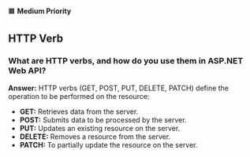🟧 **Medium Priority**
## HTTP Verb
### What are HTTP verbs, and how do you use them in ASP.NET Web API?
**Answer:**
HTTP verbs (GET, POST, PUT, DELETE, PATCH) define the operation to be performed on the resource:
-   **GET:** Retrieves data from the server.
-   **POST:** Submits data to be processed by the server.
-   **PUT:** Updates an existing resource on the server.
-   **DELETE:** Removes a resource from the server.
-   **PATCH:** To partially update the resource on the server.
